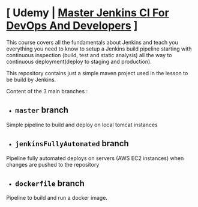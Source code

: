 # [ Udemy | [Master Jenkins CI For DevOps And Developers](https://www.udemy.com/draft/1034400/) ]
 
This course covers all the fundamentals about Jenkins and teach you everything you need to know to setup a Jenkins build pipeline starting with continuous inspection (build, test and static analysis) all the way to continuous deployment(deploy to staging and production).

This repository contains just a simple maven project used in the lesson to be build by Jenkins. 

Content of the 3 main branches :

* ##  ```master``` branch 
 
Simple pipeline to build and deploy on local tomcat instances

* ## ```jenkinsFullyAutomated``` branch

Pipeline fully automated deploys on servers (AWS EC2 instances) when changes are pushed to the repository

* ##  ```dockerfile``` branch 

Pipeline to build and run a docker image.
